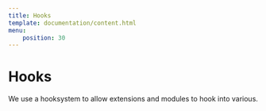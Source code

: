 ```yaml
---
title: Hooks
template: documentation/content.html
menu:
    position: 30
---
```


# Hooks

We use a hooksystem to allow extensions and modules to hook into various.
